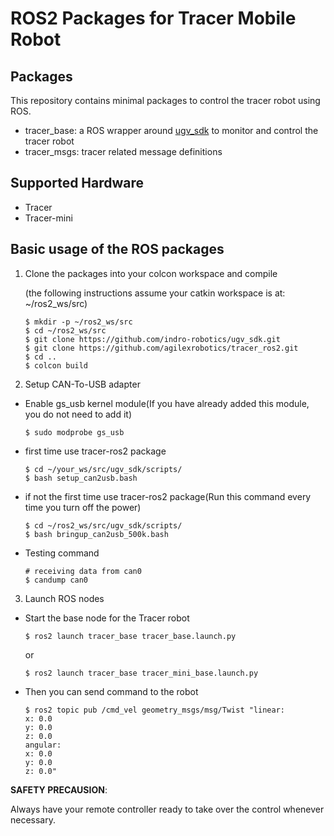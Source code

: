 # ROS2 Packages for Tracer Mobile Robot

## Packages

This repository contains minimal packages to control the tracer robot using ROS. 

* tracer_base: a ROS wrapper around [ugv_sdk](https://github.com/westonrobot/ugv_sdk) to monitor and control the tracer robot
* tracer_msgs: tracer related message definitions

## Supported Hardware

* Tracer
* Tracer-mini

## Basic usage of the ROS packages

1. Clone the packages into your colcon workspace and compile

    (the following instructions assume your catkin workspace is at: ~/ros2_ws/src)

    ```
    $ mkdir -p ~/ros2_ws/src
    $ cd ~/ros2_ws/src
    $ git clone https://github.com/indro-robotics/ugv_sdk.git
    $ git clone https://github.com/agilexrobotics/tracer_ros2.git
    $ cd ..
    $ colcon build
    ```
2. Setup CAN-To-USB adapter

* Enable gs_usb kernel module(If you have already added this module, you do not need to add it)
    ```
    $ sudo modprobe gs_usb
    ```
    
* first time use tracer-ros2 package
   ```
   $ cd ~/your_ws/src/ugv_sdk/scripts/
   $ bash setup_can2usb.bash
   ```
   
* if not the first time use tracer-ros2 package(Run this command every time you turn off the power) 
   ```
   $ cd ~/ros2_ws/src/ugv_sdk/scripts/
   $ bash bringup_can2usb_500k.bash
   ```
   
* Testing command
    ```
    # receiving data from can0
    $ candump can0
    ```
3. Launch ROS nodes
 
* Start the base node for the Tracer robot

    ```
    $ ros2 launch tracer_base tracer_base.launch.py
    ```
    or
     ```
    $ ros2 launch tracer_base tracer_mini_base.launch.py
    ```

* Then you can send command to the robot
    ```
    $ ros2 topic pub /cmd_vel geometry_msgs/msg/Twist "linear:
    x: 0.0
    y: 0.0
    z: 0.0
    angular:
    x: 0.0
    y: 0.0
    z: 0.0" 

    ```
**SAFETY PRECAUSION**: 

Always have your remote controller ready to take over the control whenever necessary. 
